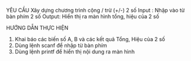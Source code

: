 YÊU CẦU
Xây dựng chương trình cộng / trừ (+/-) 2 số
Input : Nhập vào từ bàn phím 2 số
Output: Hiển thị ra màn hình tổng, hiệu của 2 số


HƯỚNG DẪN THỰC HIỆN
1. Khai báo các biến số A, B và các kết quả Tổng, Hiệu của 2 số
2. Dùng lệnh scanf để nhập từ bàn phím
3. Dùng lệnh printf để hiển thị nội dung ra màn hình
